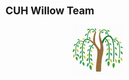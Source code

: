 # CUH Willow Team

<center><figure><img src="images/willow.png"><figcaption></figcaption></figure></center>
